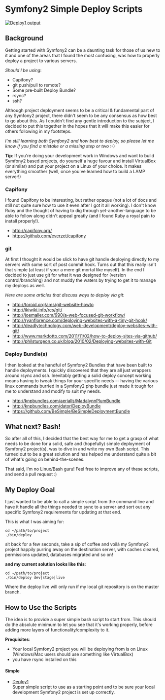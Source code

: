 # Symfony2 Simple Deploy Scripts

[![Deploy1 output](https://github.com/ZermattChris/Symfony2-SimpleDeployScripts/raw/master/img/deploy-concept.jpg)](https://github.com/ZermattChris/Symfony2-SimpleDeployScripts/raw/master/bin/img/deploy-concept.jpg)


## Background

Getting started with Symfony2 can be a daunting task for those of us new to it and one of the areas that
I found the most confusing, was how to properly deploy a project to various servers.

_Should I be using_:

+ Capifony?
+ git push/pull to remote?
+ Some pre-built Deploy Bundle?
+ rsync?
+ ssh?

Although project deployment seems to be a critical & fundamental part of any Symfony2 project, there didn't
seem to be any consensus as how best to go about this. As I couldn't find any gentle introduction to the
subject, I decided to put this together in the hopes that it will make this easier for others following in
my footsteps.

_I'm still learning both Symfony2 and how best to deploy, so please let me know if you find a mistake or
a missing step or two_ :-)

__Tip__:
If you're doing your development work in Windows and want to build Symfony2 based projects, do yourself
a huge favour and install VirtualBox (or similar) and put your project on a Linux of your choice. It makes
everything smoother (well, once you've learned how to build a LAMP server!)


### Capifony
I found Capifony to be interesting, but rather opaque (not a lot of docs and still not quite sure
how to use it even after I got it all working). I don't know Ruby and the thought of having
to dig through yet-another-language to be able to follow along didn't appeal greatly (and I found Ruby a
royal pain to install properly!).

+ http://capifony.org/
+ https://github.com/everzet/capifony


### git
At first I thought it would be slick to have git handle deploying directly to my servers with
some sort of post commit hook. Turns out that this really isn't that simple (at least if your
a mere git mortal like myself). In the end I decided to just use git for what it was designed for
(version control/branching) and not muddy the waters by trying to get it to manage my deploys as well.

_Here are some articles that discuss ways to deploy via git_:

+ http://toroid.org/ams/git-website-howto
+ http://ikiwiki.info/rcs/git/
+ http://joemaller.com/990/a-web-focused-git-workflow/
+ http://ryanflorence.com/deploying-websites-with-a-tiny-git-hook/
+ http://deadlytechnology.com/web-development/deploy-websites-with-git/
+ http://www.markdotto.com/2011/11/02/how-to-deploy-sites-via-github/
+ http://philsturgeon.co.uk/blog/2010/02/Deploying-websites-with-Git



### Deploy Bundle(s)
I then looked at the handful of Symfony2 Bundles that have been built to handle deployments.
I quickly discovered that they are all just wrappers around rsync and ssh. Inevitably getting
a solid deploy concept working means having to tweak things for your specific needs -- having the
various linux commands burried in a Symfony2 php bundle just made it tough for me to understand and
modify to suit my needs.

+ http://knpbundles.com/aerialls/MadalynnPlumBundle
+ http://knpbundles.com/dator/DeployBundle
+ https://github.com/BeSimple/BeSimpleDeploymentBundle


## What next? Bash!

So after all of this, I decided that the best way for me to get a grasp of
what needs to be done for a solid, safe and (hopefully) simple deployment of Symfony2
project(s), was to dive in and write my own Bash script. This turned out to be a great
solution and has helped me understand quite a bit of what's going on behind-the-scenes.

That said, I'm no Linux/Bash guru! Feel free to improve any of these scripts, and send
a pull request :)



## My Deploy Goal

I just wanted to be able to call a simple script from the command line and have it handle
all the things needed to sync to a server and sort out any specific Symfony2 requirements
for updating at that end.

This is what I was aiming for:

    cd ~/path/to/project
    ./bin/deploy

sit back for a few seconds, take a sip of coffee and voilà my Symfony2 project
happily purring away on the destination server, with caches cleared, permissions updated, databases
migrated and so on!

__and my current solution looks like this__:

    cd ~/path/to/project
    ./bin/deploy dev|stage|live

Where the deploy live will only run if my local git repository is on the master branch.


## How to Use the Scripts

The idea is to provide a super simple bash script to start from. This should do the absolute
minimum to let you see that it's working properly, before adding more layers of functionality/complexity
to it.

__Prequisites__:
+ Your local Symfony2 project you will be deploying from is on Linux (Windows/Mac users should use something like VirtualBox)
+ you have rsync installed on this


#### Simple

+ [Deploy1](Symfony2-SimpleDeployScripts/tree/master/bin/simple/) <br />
    Super simple script to use as a starting point and to be sure your local
    development Symfony2 project is set up correctly.